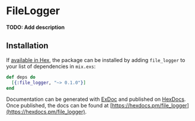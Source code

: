 # FileLogger

**TODO: Add description**

## Installation

If [available in Hex](https://hex.pm/docs/publish), the package can be installed
by adding `file_logger` to your list of dependencies in `mix.exs`:

```elixir
def deps do
  [{:file_logger, "~> 0.1.0"}]
end
```

Documentation can be generated with [ExDoc](https://github.com/elixir-lang/ex_doc)
and published on [HexDocs](https://hexdocs.pm). Once published, the docs can
be found at [https://hexdocs.pm/file_logger](https://hexdocs.pm/file_logger).

